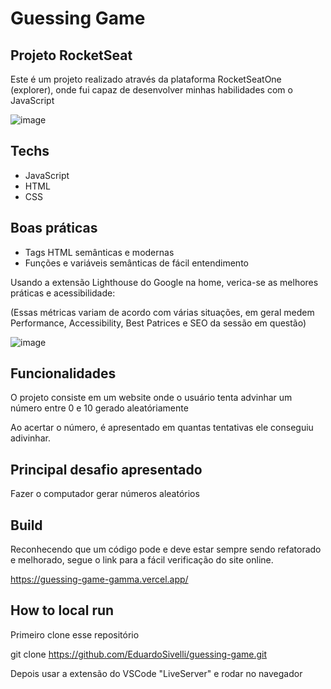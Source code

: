 # Guessing Game

## Projeto RocketSeat

Este é um projeto realizado através da plataforma RocketSeatOne (explorer), onde fui capaz de desenvolver minhas habilidades com o JavaScript 

![image](https://i.imgur.com/lU3zlSY.png)

## Techs

- JavaScript
- HTML
- CSS

## Boas práticas

- Tags HTML semânticas e modernas
- Funções e variáveis semânticas de fácil entendimento

Usando a extensão Lighthouse do Google na home, verica-se as melhores práticas e acessibilidade:

(Essas métricas variam de acordo com várias situações, em geral medem Performance, Accessibility, Best Patrices e SEO da sessão em questão)

![image](https://i.imgur.com/QOKJMHn.png)

## Funcionalidades

O projeto consiste em um website onde o usuário tenta advinhar um número entre 0 e 10 gerado aleatóriamente

Ao acertar o número, é apresentado em quantas tentativas ele conseguiu adivinhar.

## Principal desafio apresentado

Fazer o computador gerar números aleatórios

## Build

Reconhecendo que um código pode e deve estar sempre sendo refatorado e melhorado, segue o link para a fácil verificação do site online.

https://guessing-game-gamma.vercel.app/

## How to local run

Primeiro clone esse repositório

git clone https://github.com/EduardoSivelli/guessing-game.git

Depois usar a extensão do VSCode "LiveServer" e rodar no navegador
